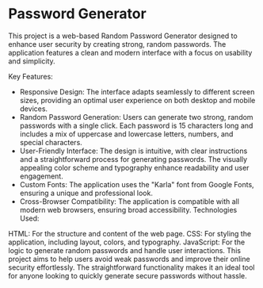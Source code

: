 # Password Generator
This project is a web-based Random Password Generator designed to enhance user security by creating strong, random passwords. The application features a clean and modern interface with a focus on usability and simplicity.

Key Features:

- Responsive Design: The interface adapts seamlessly to different screen sizes, providing an optimal user experience on both desktop and mobile devices.
- Random Password Generation: Users can generate two strong, random passwords with a single click. Each password is 15 characters long and includes a mix of uppercase and lowercase letters, numbers, and special characters.
- User-Friendly Interface: The design is intuitive, with clear instructions and a straightforward process for generating passwords. The visually appealing color scheme and typography enhance readability and user engagement.
- Custom Fonts: The application uses the "Karla" font from Google Fonts, ensuring a unique and professional look.
- Cross-Browser Compatibility: The application is compatible with all modern web browsers, ensuring broad accessibility.
Technologies Used:

HTML: For the structure and content of the web page.
CSS: For styling the application, including layout, colors, and typography.
JavaScript: For the logic to generate random passwords and handle user interactions.
This project aims to help users avoid weak passwords and improve their online security effortlessly. The straightforward functionality makes it an ideal tool for anyone looking to quickly generate secure passwords without hassle.
